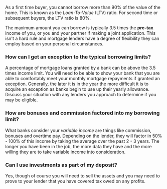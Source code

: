 As a first time buyer, you cannot borrow more than 90% of the value of the home. This is known as the *Loan-To-Value* (LTV) ratio.
 For second time or subsequent buyers, the LTV ratio is 80%.
 
The maximum amount you can borrow is typically 3.5 times the **pre-tax** income of you, or you and your partner if making a joint application.
 This isn't a hard rule and mortgage lenders have a degree of flexibility they can employ based on 
 your personal circumstances.
 

### How can I get an exception to the typical borrowing limits?

A percentage of mortgage loans granted by a bank can be above the 3.5 times income limit. 
 You will need to be able to show your bank that you are able to comfortably meet your monthly mortgage repayments if granted an exception.
 Generally, the later it is in the year the more difficult it is to acquire an exception as banks begin to use up their yearly allowance.
 Discuss your situation with any lenders you approach to determine if you may be eligible.
 

### How are bonuses and commission factored into my borrowing limit?

What banks consider your *variable income* are things like commission, bonuses and overtime pay. Depending on the lender,
 they will factor in 50% - 100% of this income by taking the average over the past 2 - 3 years. The longer you have been in the job,
 the more data they have and the more willing they are to take variable income into consideration. 
 

### Can I use investments as part of my deposit?

Yes, though of course you will need to sell the assets and you may need to prove to your lender that you have covered tax owed on any profits.
 